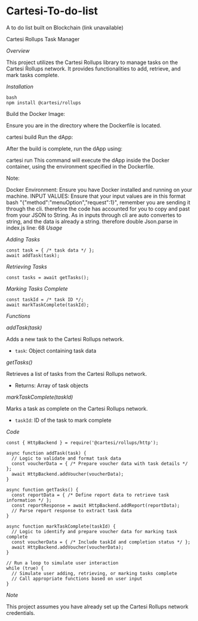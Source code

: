 # Cartesi-To-do-list
A to do list built on Blockchain 
(link unavailable)

Cartesi Rollups Task Manager

*Overview*

This project utilizes the Cartesi Rollups library to manage tasks on the Cartesi Rollups network. It provides functionalities to add, retrieve, and mark tasks complete.

*Installation*

```
bash
npm install @cartesi/rollups
```
Build the Docker Image:

Ensure you are in the directory where the Dockerfile is located.

cartesi build
Run the dApp:

After the build is complete, run the dApp using:

cartesi run
This command will execute the dApp inside the Docker container, using the environment specified in the Dockerfile.

Note:

Docker Environment: Ensure you have Docker installed and running on your machine.
INPUT VALUES: Ensure that your input values are in this format bash "{\"method\":\"menuOption\",\"request\":1}", remember you are sending it through the cli. therefore the code has accounted for you to copy and past from your JSON to String. As in inputs through cli are auto convertes to string, and the data is already a string. therefore double Json.parse in index.js line: 68
*Usage*

*Adding Tasks*

```
const task = { /* task data */ };
await addTask(task);
```

*Retrieving Tasks*

```
const tasks = await getTasks();
```

*Marking Tasks Complete*

```
const taskId = /* task ID */;
await markTaskComplete(taskId);
```

*Functions*

*addTask(task)*

Adds a new task to the Cartesi Rollups network.

- `task`: Object containing task data

*getTasks()*

Retrieves a list of tasks from the Cartesi Rollups network.

- Returns: Array of task objects

*markTaskComplete(taskId)*

Marks a task as complete on the Cartesi Rollups network.

- `taskId`: ID of the task to mark complete

*Code*

```
const { HttpBackend } = require('@cartesi/rollups/http');

async function addTask(task) {
  // Logic to validate and format task data
  const voucherData = { /* Prepare voucher data with task details */ };
  await HttpBackend.addVoucher(voucherData);
}

async function getTasks() {
  const reportData = { /* Define report data to retrieve task information */ };
  const reportResponse = await HttpBackend.addReport(reportData);
  // Parse report response to extract task data
}

async function markTaskComplete(taskId) {
  // Logic to identify and prepare voucher data for marking task complete
  const voucherData = { /* Include taskId and completion status */ };
  await HttpBackend.addVoucher(voucherData);
}

// Run a loop to simulate user interaction
while (true) {
  // Simulate user adding, retrieving, or marking tasks complete
  // Call appropriate functions based on user input
}
```

*Note*

This project assumes you have already set up the Cartesi Rollups network credentials.

